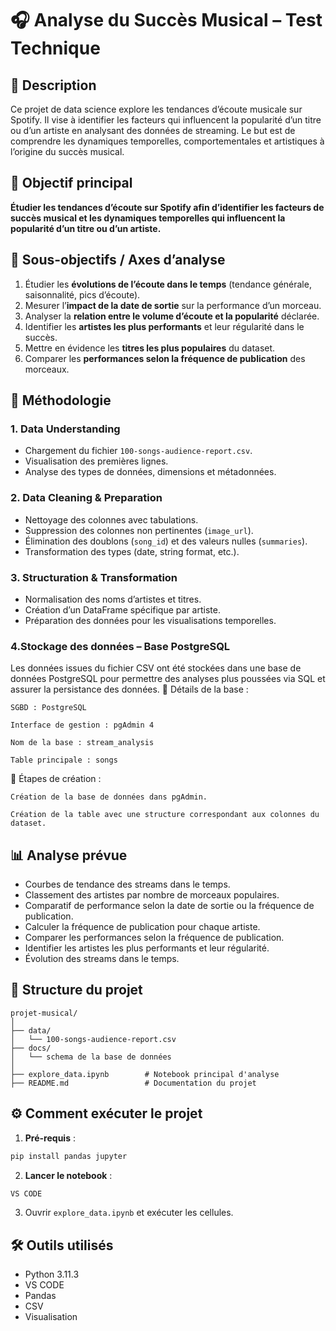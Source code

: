
# 🎧 Analyse du Succès Musical – Test Technique

## 📌 Description
Ce projet de data science explore les tendances d’écoute musicale sur Spotify. Il vise à identifier les facteurs qui influencent la popularité d’un titre ou d’un artiste en analysant des données de streaming. Le but est de comprendre les dynamiques temporelles, comportementales et artistiques à l’origine du succès musical.

## 🎯 Objectif principal
**Étudier les tendances d’écoute sur Spotify afin d’identifier les facteurs de succès musical et les dynamiques temporelles qui influencent la popularité d’un titre ou d’un artiste.**

## 📂 Sous-objectifs / Axes d’analyse

1. Étudier les **évolutions de l’écoute dans le temps** (tendance générale, saisonnalité, pics d’écoute).
2. Mesurer l’**impact de la date de sortie** sur la performance d’un morceau.
3. Analyser la **relation entre le volume d’écoute et la popularité** déclarée.
4. Identifier les **artistes les plus performants** et leur régularité dans le succès.
5. Mettre en évidence les **titres les plus populaires** du dataset.
6. Comparer les **performances selon la fréquence de publication** des morceaux.

## 🧪 Méthodologie

### 1. Data Understanding
- Chargement du fichier `100-songs-audience-report.csv`.
- Visualisation des premières lignes.
- Analyse des types de données, dimensions et métadonnées.

### 2. Data Cleaning & Preparation
- Nettoyage des colonnes avec tabulations.
- Suppression des colonnes non pertinentes (`image_url`).
- Élimination des doublons (`song_id`) et des valeurs nulles (`summaries`).
- Transformation des types (date, string format, etc.).

### 3. Structuration & Transformation
- Normalisation des noms d’artistes et titres.
- Création d’un DataFrame spécifique par artiste.
- Préparation des données pour les visualisations temporelles.

### 4.Stockage des données – Base PostgreSQL

Les données issues du fichier CSV ont été stockées dans une base de données PostgreSQL pour permettre des analyses plus poussées via SQL et assurer la persistance des données.
🔧 Détails de la base :

    SGBD : PostgreSQL

    Interface de gestion : pgAdmin 4

    Nom de la base : stream_analysis

    Table principale : songs

🚀 Étapes de création :

    Création de la base de données dans pgAdmin.

    Création de la table avec une structure correspondant aux colonnes du dataset.


## 📊 Analyse prévue

- Courbes de tendance des streams dans le temps.
- Classement des artistes par nombre de morceaux populaires.
- Comparatif de performance selon la date de sortie ou la fréquence de publication.
- Calculer la fréquence de publication pour chaque artiste.
- Comparer les performances selon la fréquence de publication.
- Identifier les artistes les plus performants et leur régularité.
- Évolution des streams dans le temps.

## 📁 Structure du projet

```
projet-musical/
│
├── data/
│   └── 100-songs-audience-report.csv
├── docs/
│   └── schema de la base de données
│
├── explore_data.ipynb        # Notebook principal d'analyse
├── README.md                 # Documentation du projet
```

## ⚙️ Comment exécuter le projet

1. **Pré-requis** :
```bash
pip install pandas jupyter
```

2. **Lancer le notebook** :
```bash
VS CODE
```

3. Ouvrir `explore_data.ipynb` et exécuter les cellules.

## 🛠️ Outils utilisés

- Python 3.11.3
- VS CODE 
- Pandas
- CSV 
- Visualisation 
